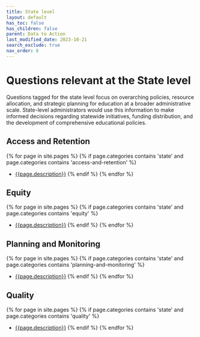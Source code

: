 ```yaml
---
title: State level
layout: default
has_toc: false
has_children: false
parent: Data to Action
last_modified_date: 2023-10-21
search_exclude: true
nav_order: 8
---
```


# Questions relevant at the State level
Questions tagged for the state level focus on overarching policies, resource allocation, and strategic planning for education at a broader administrative scale. State-level administrators would use this information to make informed decisions regarding statewide initiatives, funding distribution, and the development of comprehensive educational policies.

## Access and Retention
{% for page in site.pages %}
  {% if page.categories contains 'state' and page.categories contains 'access-and-retention' %}
  -  [{{page.description}}]({{site.url}}{{page.url}})
  {% endif %}
{% endfor %}

## Equity
{% for page in site.pages %}
  {% if page.categories contains 'state' and page.categories contains 'equity' %}
  -  [{{page.description}}]({{site.url}}{{page.url}})
  {% endif %}
{% endfor %}

## Planning and Monitoring
{% for page in site.pages %}
  {% if page.categories contains 'state' and page.categories contains 'planning-and-monitoring' %}
  -  [{{page.description}}]({{site.url}}{{page.url}})
  {% endif %}
{% endfor %}

## Quality
{% for page in site.pages %}
  {% if page.categories contains 'state' and page.categories contains 'quality' %}
  -  [{{page.description}}]({{site.url}}{{page.url}})
  {% endif %}
{% endfor %}
